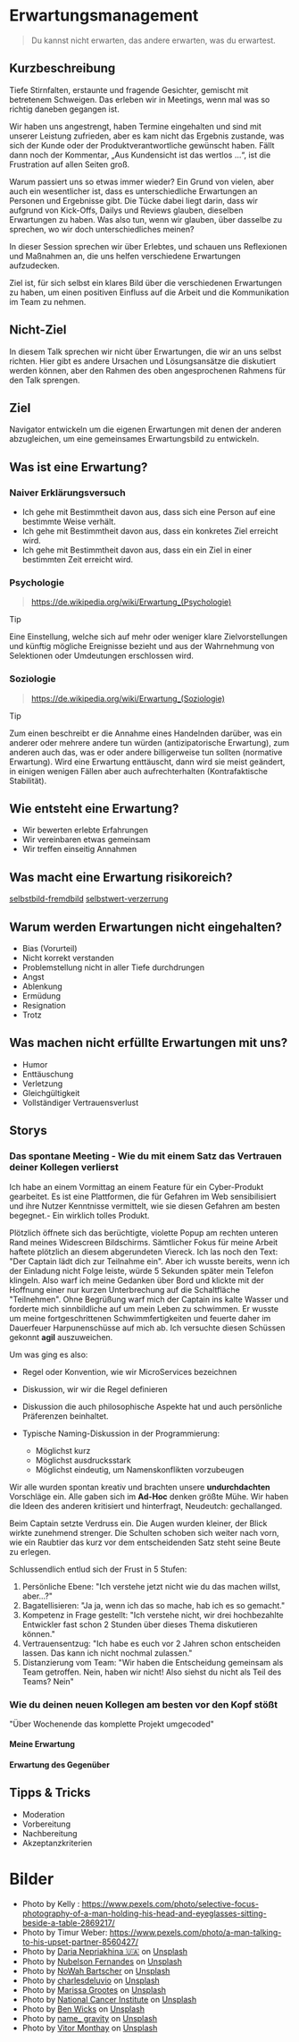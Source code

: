 # Erwartungsmanagement

> Du kannst nicht erwarten, das andere erwarten, was du erwartest.

## Kurzbeschreibung

Tiefe Stirnfalten, erstaunte und fragende Gesichter, gemischt mit betretenem Schweigen.
Das erleben wir in Meetings, wenn mal was so richtig daneben gegangen ist.

Wir haben uns angestrengt, haben Termine eingehalten und sind mit unserer Leistung zufrieden, aber es kam nicht das Ergebnis zustande, was sich der Kunde oder der Produktverantwortliche gewünscht haben.
Fällt dann noch der Kommentar, „Aus Kundensicht ist das wertlos …“, ist die Frustration auf allen Seiten groß.

Warum passiert uns so etwas immer wieder?
Ein Grund von vielen, aber auch ein wesentlicher ist, dass es unterschiedliche Erwartungen an Personen und Ergebnisse gibt.
Die Tücke dabei liegt darin, dass wir aufgrund von Kick-Offs, Dailys und Reviews glauben, dieselben Erwartungen zu haben.
Was also tun, wenn wir glauben, über dasselbe zu sprechen, wo wir doch unterschiedliches meinen?

In dieser Session sprechen wir über Erlebtes, und schauen uns Reflexionen und Maßnahmen an, die uns helfen verschiedene Erwartungen aufzudecken.

Ziel ist, für sich selbst ein klares Bild über die verschiedenen Erwartungen zu haben, um einen positiven Einfluss auf die Arbeit und die Kommunikation im Team zu nehmen.

## Nicht-Ziel

In diesem Talk sprechen wir nicht über Erwartungen, die wir an uns selbst richten.
Hier gibt es andere Ursachen und Lösungsansätze die diskutiert werden können, aber den
Rahmen des oben angesprochenen Rahmens für den Talk sprengen.

## Ziel

Navigator entwickeln um die eigenen Erwartungen mit denen der anderen abzugleichen, um eine gemeinsames Erwartungsbild zu entwickeln.

## Was ist eine Erwartung?

### Naiver Erklärungsversuch

- Ich gehe mit Bestimmtheit davon aus, dass sich eine Person auf eine bestimmte Weise verhält.
- Ich gehe mit Bestimmtheit davon aus, dass ein konkretes Ziel erreicht wird.
- Ich gehe mit Bestimmtheit davon aus, dass ein ein Ziel in einer bestimmten Zeit erreicht wird.

### Psychologie

> https://de.wikipedia.org/wiki/Erwartung_(Psychologie)

> [!TIP]
> Eine Einstellung, welche sich auf mehr oder weniger klare Zielvorstellungen und künftig mögliche Ereignisse bezieht und aus der Wahrnehmung von Selektionen oder Umdeutungen erschlossen wird.

### Soziologie

> https://de.wikipedia.org/wiki/Erwartung_(Soziologie)

> [!TIP]
> Zum einen beschreibt er die Annahme eines Handelnden darüber, was ein anderer oder mehrere andere tun würden (antizipatorische Erwartung), zum anderen auch das, was er oder andere billigerweise tun sollten (normative Erwartung).
> Wird eine Erwartung enttäuscht, dann wird sie meist geändert, in einigen wenigen Fällen aber auch aufrechterhalten (Kontrafaktische Stabilität).

## Wie entsteht eine Erwartung?

- Wir bewerten erlebte Erfahrungen
- Wir vereinbaren etwas gemeinsam
- Wir treffen einseitig Annahmen

## Was macht eine Erwartung risikoreich?

[selbstbild-fremdbild]
[selbstwert-verzerrung]

## Warum werden Erwartungen nicht eingehalten?

- Bias (Vorurteil)
- Nicht korrekt verstanden
- Problemstellung nicht in aller Tiefe durchdrungen
- Angst
- Ablenkung
- Ermüdung
- Resignation
- Trotz

## Was machen nicht erfüllte Erwartungen mit uns?

- Humor
- Enttäuschung
- Verletzung
- Gleichgültigkeit
- Vollständiger Vertrauensverlust

## Storys

### Das spontane Meeting - Wie du mit einem Satz das Vertrauen deiner Kollegen verlierst

Ich habe an einem Vormittag an einem Feature für ein Cyber-Produkt gearbeitet.
Es ist eine Plattformen, die für Gefahren im Web sensibilisiert und ihre Nutzer Kenntnisse
vermittelt, wie sie diesen Gefahren am besten begegnet.- Ein wirklich tolles Produkt.

Plötzlich öffnete sich das berüchtigte, violette Popup am rechten unteren Rand meines Widescreen
Bildschirms.
Sämtlicher Fokus für meine Arbeit haftete plötzlich an diesem abgerundeten Viereck.
Ich las noch den Text: "Der Captain lädt dich zur Teilnahme ein".
Aber ich wusste bereits, wenn ich der Einladung nicht Folge leiste, würde 5 Sekunden später mein
Telefon klingeln.
Also warf ich meine Gedanken über Bord und klickte mit der Hoffnung einer nur kurzen Unterbrechung
auf die Schaltfläche "Teilnehmen".
Ohne Begrüßung warf mich der Captain ins kalte Wasser und forderte mich sinnbildliche auf um mein
Leben zu schwimmen.
Er wusste um meine fortgeschrittenen Schwimmfertigkeiten und feuerte daher im Dauerfeuer Harpunenschüsse auf mich ab.
Ich versuchte diesen Schüssen gekonnt **agil** auszuweichen.

Um was ging es also:

- Regel oder Konvention, wie wir MicroServices bezeichnen
- Diskussion, wir wir die Regel definieren
- Diskussion die auch philosophische Aspekte hat und auch persönliche Präferenzen beinhaltet.
- Typische Naming-Diskussion in der Programmierung:

  - Möglichst kurz
  - Möglichst ausdrucksstark
  - Möglichst eindeutig, um Namenskonflikten vorzubeugen

Wir alle wurden spontan kreativ und brachten unsere **undurchdachten** Vorschläge ein.
Alle gaben sich im **Ad-Hoc** denken größte Mühe.
Wir haben die Ideen des anderen kritisiert und hinterfragt, Neudeutch: gechallanged.

Beim Captain setzte Verdruss ein. Die Augen wurden kleiner, der Blick wirkte zunehmend strenger.
Die Schulten schoben sich weiter nach vorn, wie ein Raubtier das kurz vor dem entscheidenden Satz steht seine Beute zu erlegen.

Schlussendlich entlud sich der Frust in 5 Stufen:

1. Persönliche Ebene: "Ich verstehe jetzt nicht wie du das machen willst, aber...?"
1. Bagatellisieren: "Ja ja, wenn ich das so mache, hab ich es so gemacht."
1. Kompetenz in Frage gestellt: "Ich verstehe nicht, wir drei hochbezahlte Entwickler fast schon 2 Stunden über dieses Thema diskutieren können."
1. Vertrauensentzug: "Ich habe es euch vor 2 Jahren schon entscheiden lassen. Das kann ich nicht nochmal zulassen."
1. Distanzierung vom Team: "Wir haben die Entscheidung gemeinsam als Team getroffen. Nein, haben wir nicht! Also siehst du nicht als Teil des Teams? Nein"

### Wie du deinen neuen Kollegen am besten vor den Kopf stößt

"Über Wochenende das komplette Projekt umgecoded"

#### Meine Erwartung

#### Erwartung des Gegenüber

## Tipps & Tricks

- Moderation
- Vorbereitung
- Nachbereitung
- Akzeptanzkriterien

[selbstbild-fremdbild]: [https://www.psychologie-coaching.com/wissen-psychologie/selbstbild-fremdbild-feedback/]
[selbstwert-verzerrung]: [https://www.psychologie-coaching.com/wissen/selbstwertdienliche-verzerrung/]

# Bilder

- Photo by Kelly : https://www.pexels.com/photo/selective-focus-photography-of-a-man-holding-his-head-and-eyeglasses-sitting-beside-a-table-2869217/
- Photo by Timur Weber: https://www.pexels.com/photo/a-man-talking-to-his-upset-partner-8560427/
- Photo by <a href="https://unsplash.com/@epicantus?utm_content=creditCopyText&utm_medium=referral&utm_source=unsplash">Daria Nepriakhina 🇺🇦</a> on <a href="https://unsplash.com/photos/brown-and-black-bridge-near-trees-tH7eYi6p23s?utm_content=creditCopyText&utm_medium=referral&utm_source=unsplash">Unsplash</a>
- Photo by <a href="https://unsplash.com/@nublson?utm_content=creditCopyText&utm_medium=referral&utm_source=unsplash">Nubelson Fernandes</a> on <a href="https://unsplash.com/photos/man-in-black-t-shirt-sitting-on-white-chair-tAJYoec13xk?utm_content=creditCopyText&utm_medium=referral&utm_source=unsplash">Unsplash</a>
- Photo by <a href="https://unsplash.com/@nowah?utm_content=creditCopyText&utm_medium=referral&utm_source=unsplash">NoWah Bartscher</a> on <a href="https://unsplash.com/photos/woman-in-white-and-black-floral-shirt-holding-white-and-pink-hair-brush-MU7AuV9197w?utm_content=creditCopyText&utm_medium=referral&utm_source=unsplash">Unsplash</a>
- Photo by <a href="https://unsplash.com/@charlesdeluvio?utm_content=creditCopyText&utm_medium=referral&utm_source=unsplash">charlesdeluvio</a> on <a href="https://unsplash.com/photos/man-using-macbook-Lks7vei-eAg?utm_content=creditCopyText&utm_medium=referral&utm_source=unsplash">Unsplash</a>
- Photo by <a href="https://unsplash.com/@marissacristina?utm_content=creditCopyText&utm_medium=referral&utm_source=unsplash">Marissa Grootes</a> on <a href="https://unsplash.com/photos/woman-writing-using-pen-N9uOrBICcjY?utm_content=creditCopyText&utm_medium=referral&utm_source=unsplash">Unsplash</a>
- Photo by <a href="https://unsplash.com/@nci?utm_content=creditCopyText&utm_medium=referral&utm_source=unsplash">National Cancer Institute</a> on <a href="https://unsplash.com/photos/man-in-white-shirt-using-white-sewing-machine-_gAE02nLoWs?utm_content=creditCopyText&utm_medium=referral&utm_source=unsplash">Unsplash</a>
- Photo by <a href="https://unsplash.com/@profwicks?utm_content=creditCopyText&utm_medium=referral&utm_source=unsplash">Ben Wicks</a> on <a href="https://unsplash.com/photos/a-cup-of-coffee-next-to-a-calculator-Uh6-JgCwbfM?utm_content=creditCopyText&utm_medium=referral&utm_source=unsplash">Unsplash</a>
- Photo by <a href="https://unsplash.com/@name_gravity?utm_content=creditCopyText&utm_medium=referral&utm_source=unsplash">name\_ gravity</a> on <a href="https://unsplash.com/photos/floating-green-leaf-plant-on-persons-hand-_AdUs32i0jc?utm_content=creditCopyText&utm_medium=referral&utm_source=unsplash">Unsplash</a>
- Photo by <a href="https://unsplash.com/@vitormonthay?utm_content=creditCopyText&utm_medium=referral&utm_source=unsplash">Vitor Monthay</a> on <a href="https://unsplash.com/photos/person-in-grey-pants-holding-blue-plastic-basin-QV7uRD_sDek?utm_content=creditCopyText&utm_medium=referral&utm_source=unsplash">Unsplash</a>
